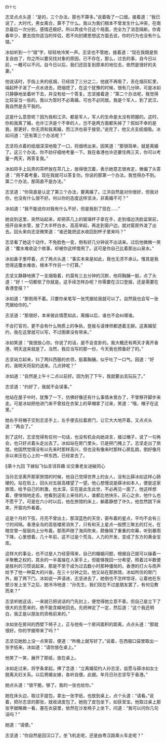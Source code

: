     四十七 

   志坚点点头道：“是的，三个办法，那也不算多。”说着吸了一口烟，接着道：“我已说了，大时代，男女离合，算不了什么。我以为我们根本不曾发生什么冲突，在南京最后一次分别，感情还极好。所以弄成今日这个局面，完全为了消息隔断。你青春年少，要去找你适当的伴侣，若不向封建思想这方面去说，你的行为也没有什么错。”

   冰如听到一个“错”字，轻轻地冷笑一声。志坚也不管她，接着道：“现在我既是恢复自由了，你之所以要另找对象的原因，已不存在，那么，过去的事，自今日以前，一概可以不问。自今日以后，我们还回复到原来的地位去，依然是很好的夫妻。”

   他说话时，手指上夹的纸烟，已经烧了三分之二，他就不再吸了，丢在烟灰缸里，端起杯子泼了一点水进去，把烟熄了，在这个犹豫的时候，很有几分钟，可是冰如只静静地坐着听下去，并没有给一个答复。志坚接着道：“第二个办法呢，我觉得比较妥当一些的。我以为暂时不必离婚，可也不必同居。我是个军人，到了武汉，我自然是去干我的。

   这是什么意思呢？因为我和江洪，都是军人，军人的生命是太没有把握的。这时，你和我离了婚，也许江洪是个不幸的人，岂不是两方面都失掉了？假如不幸的是我，那更好，你无须和我离婚，而江洪也易于接受。”说完了，他又点支纸烟吸。冰如问道：“还有第三个办法呢？”

   志坚将点着的纸烟深深地吸了一口，将烟喷出来，因笑道：“那很简单，就是离婚了。这三个办法，你不妨仔细地考量一下。我在香港也许还要住两三天，你可以考量一两天，再答复我。”

   冰如将手上玩弄的茶杯放在茶几上，放得很沉着，表示她意志很肯定，微偏了头答道：“用不着考量，现在我就可以答复你。你说的那第一个办法，我觉得办不到。第二个办法，那简直不是办法。”

   志坚道：“你简直是认定了第三个办法，要离婚了。江洪自然是对你很好，但我对你，也没有什么很不好。何以你的态度这样坚决，非离婚不可？”

   冰如道：“我不能说你对我有什么不好，但是我到了现在……”

   她说到这里，突然站起来，却把茶几上的玻璃杯子拿在手，走到墙边洗脸盆架前，扭开自来水管，放了大半杯白水，高高举起，再走到窗户边，就对窗房外泼了出去。回头来向志坚微笑道：“谁还能把这水收回到杯子里来吗？”

   志坚看了她这个动作，不免脸色一变，倒有好几分钟说不出话来。过后他微微一笑道：“覆水难收这个故事，却被你这样借用了。这可是你自己比着那出山泉水。”

   冰如鼻子里哼着，点了两点头道：“事实本来是如此，我也无须不承认。惟其是我觉得这覆水难收，根本不作另一个打算。”

   志坚又静静地换了一支烟吸着，约莫有三五分钟的沉默，他将胸脯一挺，点了头道：“好！一切都依了你就是。这手续怎样办呢？你需要在汉口登报，还是需要在香港登报？”

   冰如道：“那倒用不着。只要你亲笔写一张凭据给我就可以了。自然我也会写一张凭据给你的。”

   志坚道：“那很好，本来彼此情愿如此，离婚以后，谁也不会纠缠谁。

   不会打官司，更不会有什么物质上的争执，登报与请律师都透着无聊。这离婚契约，我在这里就可以写，不过图章没有带来。”

   冰如笑道：“我很放心你。你说了的话，是不会变卦的。我大概还有两天才离开香港，明天送来就是了。当然，我应当写的那一份，今天我也预备好了的。”

   志坚站立起来，抖了两抖西服的衣领，挺着胸脯，似乎吐了一口气。因道：“好的，我明天将契约送来。几点钟呢？”

   冰如道：“自然是上午十二点以前好。因为到了下午，我就要出去玩玩了。”

   志坚道：“约好了，我就不会误事。”

   他站在屋子中时，犹豫了一下，仿佛好像还有什么事情未曾办了，不曾移开脚步来走。可是冰如把他进门来不曾挂在衣架上的草帽拿了过来，笑道：“哦，帽子在这里。”

   她右手将帽子交到志坚手上，左手便去拉着房门，让它大大地开着。又点点头道：“再会了。”

   到了这时，志坚觉得有任何一句话，也没有机会向她进言，接过帽子，说了一句再会，也只好点着头走出去了。冰如站在房门里头，已是把门掩上了。志坚走出了旅馆，他固然觉得没有以先来时那样高兴，但也没有像来时那样心房乱跳，倒好像月余以来压在心上的一样东西，已经拿去了。

   §第十九回 下嫁拟飞仙言讶异趣 论交重老友谜破同心

   当孙志坚离开那家旅馆的时候，他自己觉得世界上的女人，没有比薛冰如这样心肠硬的。站在街上，回头对五层高楼望了一望。他心想慢说是薛冰如本人，便是这家旅馆，给予自己的刺激，也太深，实在是此生此世，不必再见一面了。他这样想着，便悄悄地走去，他看到这街上来往的人，谁都比他快乐，灰心之余，他什么也不愿干了。可是在六小时以后，他在旅馆的床上，躺着静想了许久，他忽然跳下床来，开窗向外看着。

   这是个月的下弦，月亮不曾出土，那深蓝色的天空，密布着的星点，平均不会有三寸的间隔。香港全岛的高低楼房消失了，只有和天上星点一般攒三聚五的灯光，在暗空里一层层向上分布着。那雨声随了海风吹来，颇像隔了重重的帘幕，听到暴雨下降，心里想着，几十年前，这不过是个荒岛，人力的开发，变成了东方的黄金宝库。

   这样大的事业，也不过是人力经营得来，自己的婚姻问题，根据自己就可以操着一半聚散之权的，其余的一半虽操在人家手上，但能够挽回一分希望，照着过半数便是胜利的习惯说起来，那是不至于成为过去数小时那种僵局的。香港的灯火与雨声给予了他一种莫大的兴奋。在三十分钟之后，他又站在那旅馆，冰如所住的房门外，敲了两下门。冰如说一声请进，志坚进去了，她倒也不怎样惊讶，让着他在东壁沙发上坐下之后，她冷冷地道：“孙先生，我们现在不过是朋友罢了，有何见教而来？”

   志坚听她这话，一来就已把说话的门先封上，便觉得她立意不善。但自己是立下了很大的志愿来的，绝不能含糊地回去。先把神定了一定，然后道：“这个我还明白，我正是以朋友的资格前来的。”

   冰如坐在房间的西壁下椅子上，正与他有一个房间面积的距离，点点头道：“那就很好。你的字据带来了吗？”

   志坚见她脸上没一点笑容，便道：“昨晚上就写好了。”说着，在西服口袋里取出一张字纸来。冰如道：“请你放在桌上。”

   他笑了一笑，展开了那纸，放在桌上。

   冰如走过来，将字条拿起，捧了念道：“立离婚契约人孙志坚，兹愿与薛冰如女士脱离夫妇关系。以后男婚女嫁，各听自便。此据。年月日孙志坚写于香港。”

   她点头道：“很干脆，够了。我的一张也给你。”

   她在床头边，取过手提包，拿出一张字纸，也放到桌上，点个头道：“请看。”说着，把孙志坚的那张，就收进皮包了。她抱了皮包坐下，如获至宝。他取过桌上那张字据略微一看，塞在衣袋里，依然在沙发椅子上坐下，问道：“我可以问你几句话吗？”

   她道：“请便。”

   志坚道：“你自然是回汉口了。坐飞机走呢，还是由粤汉路乘火车走呢？”

